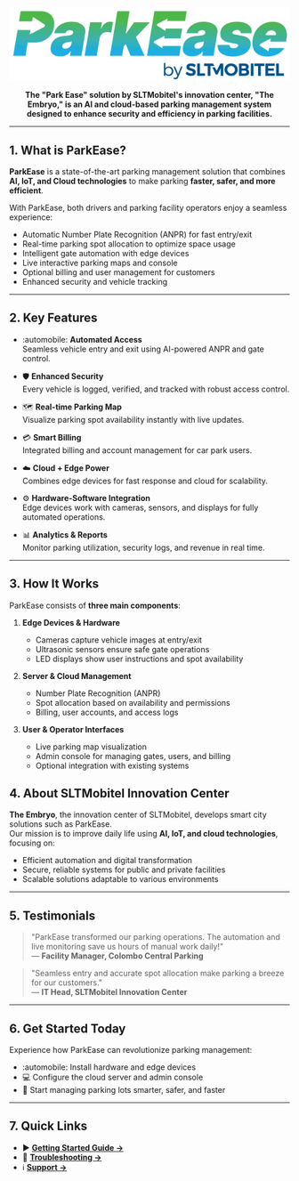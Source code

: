 <!-- docs/index.md -->

<p align="center">
  <img src="images/parkease-logo.png" alt="ParkEase Logo" width="800">
</p>

<p align="center">
  <strong>The "Park Ease" solution by SLTMobitel's innovation center, "The Embryo," is an AI and cloud-based parking management system designed to enhance security and efficiency in parking facilities.</strong>
</p>

---

## 1. What is ParkEase?

**ParkEase** is a state-of-the-art parking management solution that combines **AI, IoT, and Cloud technologies** to make parking **faster, safer, and more efficient**.  

With ParkEase, both drivers and parking facility operators enjoy a seamless experience:

- Automatic Number Plate Recognition (ANPR) for fast entry/exit  
- Real-time parking spot allocation to optimize space usage  
- Intelligent gate automation with edge devices  
- Live interactive parking maps and console  
- Optional billing and user management for customers  
- Enhanced security and vehicle tracking  

---

## 2. Key Features

- :automobile: **Automated Access**  
  Seamless vehicle entry and exit using AI-powered ANPR and gate control.

- :shield: **Enhanced Security**  
  Every vehicle is logged, verified, and tracked with robust access control.

- :world_map: **Real-time Parking Map**  
  Visualize parking spot availability instantly with live updates.

- :credit_card: **Smart Billing**  
  Integrated billing and account management for car park users.

- :cloud: **Cloud + Edge Power**  
  Combines edge devices for fast response and cloud for scalability.

- :gear: **Hardware-Software Integration**  
  Edge devices work with cameras, sensors, and displays for fully automated operations.

- :bar_chart: **Analytics & Reports**  
  Monitor parking utilization, security logs, and revenue in real time.

---

## 3. How It Works

ParkEase consists of **three main components**:

1. **Edge Devices & Hardware**  
    - Cameras capture vehicle images at entry/exit  
    - Ultrasonic sensors ensure safe gate operations  
    - LED displays show user instructions and spot availability  

2. **Server & Cloud Management**  
    - Number Plate Recognition (ANPR)  
    - Spot allocation based on availability and permissions  
    - Billing, user accounts, and access logs  

3. **User & Operator Interfaces**  
    - Live parking map visualization  
    - Admin console for managing gates, users, and billing  
    - Optional integration with existing systems  

<!-- ---

##  Explore Documentation

Dive into the complete ParkEase documentation:

- [Overview](overview.md) – System introduction and use case    
- [Integration](integration.md) – APIs, system integration, and customizations  
- [Deployment](deployment.md) – How to deploy ParkEase on-premises  
- [Security](security.md) – Security guidelines and best practices  

--- -->

## 4. About SLTMobitel Innovation Center

**The Embryo**, the innovation center of SLTMobitel, develops smart city solutions such as ParkEase.  
Our mission is to improve daily life using **AI, IoT, and cloud technologies**, focusing on:

- Efficient automation and digital transformation  
- Secure, reliable systems for public and private facilities  
- Scalable solutions adaptable to various environments  


---

##  5. Testimonials

> "ParkEase transformed our parking operations. The automation and live monitoring save us hours of manual work daily!"  
> — **Facility Manager, Colombo Central Parking**

> "Seamless entry and accurate spot allocation make parking a breeze for our customers."  
> — **IT Head, SLTMobitel Innovation Center**

---

##  6. Get Started Today

Experience how ParkEase can revolutionize parking management:  

- :automobile: Install hardware and edge devices  
- :computer: Configure the cloud server and admin console  
- :rocket: Start managing parking lots smarter, safer, and faster  

---

## 7. Quick Links

- :arrow_forward: [**Getting Started Guide →**](getting-started.md)   
- :wrench: [**Troubleshooting →**](troubleshooting.md)  
- :information_source: [**Support →**](support.md)  
